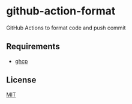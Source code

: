 # github-action-format

GitHub Actions to format code and push commit

## Requirements

* [ghcp](https://github.com/int128/ghcp)

## License

[MIT](LICENSE)
